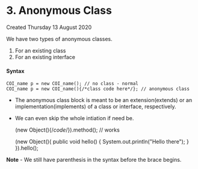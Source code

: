 # 3. Anonymous Class
Created Thursday 13 August 2020

We have two types of anonymous classes.

1. For an existing class
2. For an existing interface


#### Syntax
	COI_name p = new COI_name(); // no class - normal
	COI_name p = new COI_name(){/*class code here*/}; // anonymous class



* The anonymous class block is meant to be an extension(extends) or an implementation(implements) of a class or interface, respectively.
* We can even skip the whole intiation if need be.


	(new Object(){/*code*/}).method(); // works
	
	(new Object(){
		public void hello()
		{
			System.out.println("Hello there");
		}
	}).hello();


**Note** - We still have parenthesis in the syntax before the brace begins.

